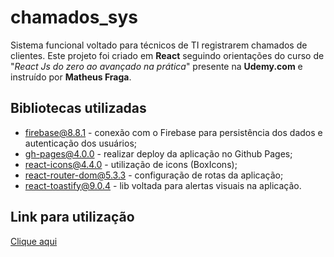 # chamados_sys

Sistema funcional voltado para técnicos de TI registrarem chamados de clientes. Este projeto foi criado em <b>React</b> seguindo orientações do curso de "<i>React Js do zero ao avançado na prática</i>" presente na <b>Udemy.com</b> e instruído por <b>Matheus Fraga</b>.

##  Bibliotecas utilizadas
* firebase@8.8.1 - conexão com o Firebase para persistência dos dados e autenticação dos usuários;
* gh-pages@4.0.0 - realizar deploy da aplicação no Github Pages;
* react-icons@4.4.0 - utilização de icons (BoxIcons);
* react-router-dom@5.3.3 - configuração de rotas da aplicação;
* react-toastify@9.0.4 - lib voltada para alertas visuais na aplicação.

## Link para utilização
<a href='https://dxxgo.github.io/chamados_sys/'>Clique aqui</a>
